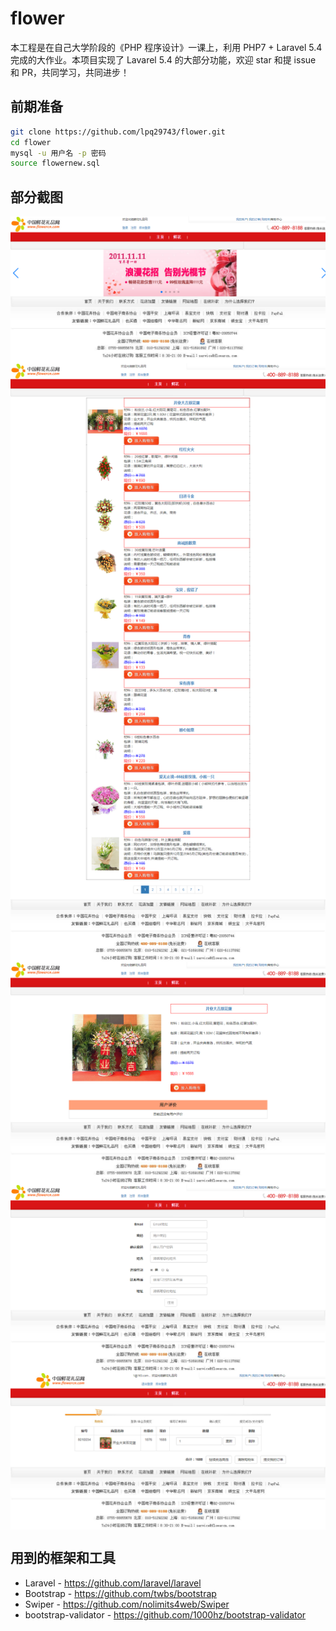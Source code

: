 # flower

本工程是在自己大学阶段的《PHP 程序设计》一课上，利用 PHP7 + Laravel 5.4 完成的大作业。本项目实现了 Lavarel 5.4 的大部分功能，欢迎 star 和提 issue 和 PR，共同学习，共同进步！

## 前期准备

```bash
git clone https://github.com/lpq29743/flower.git
cd flower
mysql -u 用户名 -p 密码
source flowernew.sql
```

## 部分截图

<img src="https://github.com/lpq29743/flower/blob/master/screenshots/flower.png" weight="300" alt="鲜花网" align=center />
<img src="https://github.com/lpq29743/flower/blob/master/screenshots/showflower.png" weight="300" alt="显示鲜花" align=center />
<img src="https://github.com/lpq29743/flower/blob/master/screenshots/flowerdetail.png" weight="300" alt="鲜花详情" align=center />
<img src="https://github.com/lpq29743/flower/blob/master/screenshots/register.png" weight="300" alt="注册" align=center />
<img src="https://github.com/lpq29743/flower/blob/master/screenshots/shoplist.png" weight="300" alt="购物车" align=center />

## 用到的框架和工具

* Laravel - https://github.com/laravel/laravel
* Bootstrap - https://github.com/twbs/bootstrap
* Swiper - https://github.com/nolimits4web/Swiper
* bootstrap-validator - https://github.com/1000hz/bootstrap-validator
